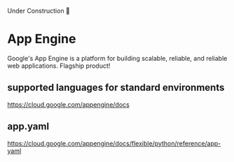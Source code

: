 Under Construction 🚧

<!-- https://medium.com/the-node-js-collection/time-to-hello-world-part4-gae-17408c0ef5f6 -->


# App Engine

Google's App Engine is a platform for building scalable, reliable, and reliable web applications. Flagship product!




## supported languages for standard environments

https://cloud.google.com/appengine/docs


## app.yaml

https://cloud.google.com/appengine/docs/flexible/python/reference/app-yaml

